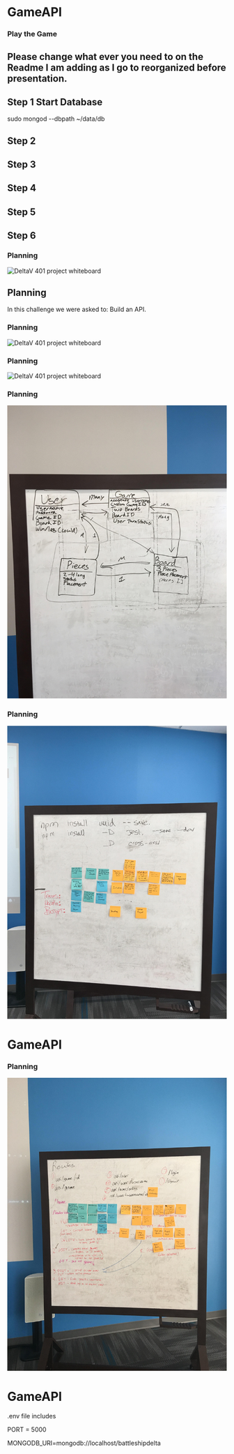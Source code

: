 # GameAPI

### Play the Game
## Please change what ever you need to on the Readme I am adding as I go to reorganized before presentation.
## Step 1 Start Database
sudo mongod --dbpath ~/data/db


## Step 2


## Step 3


## Step 4


## Step 5


## Step 6




### Planning
![DeltaV 401 project whiteboard](/whiteBoard/board_1.jpg)

## Planning
In this challenge we were asked to:
Build an API. 

### Planning
![DeltaV 401 project whiteboard](/whiteBoard/board_2.jpg)

### Planning
![DeltaV 401 project whiteboard](/whiteBoard/board_3.jpg)

### Planning
![DeltaV 401 project whiteboard](/whiteBoard/IMG_6903.JPG)

### Planning
![DeltaV 401 project whiteboard](/whiteBoard/IMG_6904.JPG)
# GameAPI
### Planning
![DeltaV 401 project whiteboard](/whiteBoard/day4whiteboard.JPG)
# GameAPI

.env file includes
  
PORT = 5000

 MONGODB_URI=mongodb://localhost/battleshipdelta
